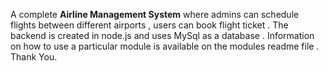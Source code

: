A complete **Airline Management System** where admins can schedule flights between different airports , users can book flight ticket . The backend is created in node.js and uses MySql as a database . Information on how to use a particular module is available on the modules readme file .
Thank You.
